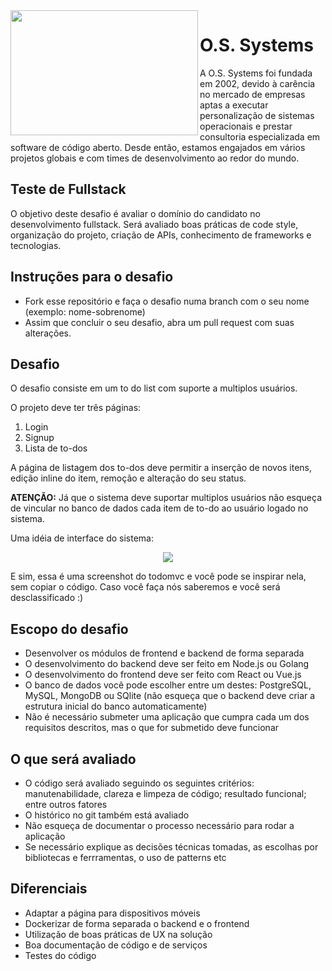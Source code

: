 <img align="left" width="300" height="200" src="https://1quxc51443zg3oix7e35dnvg-wpengine.netdna-ssl.com/wp-content/uploads/2014/05/ossystems-logo.jpg">

# O.S. Systems

A O.S. Systems foi fundada em 2002, devido à carência no mercado de empresas aptas a executar personalização de sistemas operacionais e prestar consultoria especializada em software de código aberto. Desde então, estamos engajados em vários projetos globais e com times de desenvolvimento ao redor do mundo.

## Teste de Fullstack

O objetivo deste desafio é avaliar o domínio do candidato no desenvolvimento fullstack. Será avaliado boas práticas de code style, organização do projeto, criação de APIs, conhecimento de frameworks e tecnologias.

## Instruções para o desafio

* Fork esse repositório e faça o desafio numa branch com o seu nome (exemplo: nome-sobrenome)
* Assim que concluir o seu desafio, abra um pull request com suas alterações.

## Desafio

O desafio consiste em um to do list com suporte a multiplos usuários.

O projeto deve ter três páginas:

1. Login
2. Signup
3. Lista de to-dos

A página de listagem dos to-dos deve permitir a inserção de novos itens, edição inline do item, remoção e alteração do seu status.

**ATENÇÃO:** Já que o sistema deve suportar multiplos usuários não esqueça de vincular no banco de dados cada item de to-do ao usuário logado no sistema.

Uma idéia de interface do sistema:

<p align="center">
<img src="https://almin.js.org/docs/assets/todomvc.png"/>
</p>

E sim, essa é uma screenshot do todomvc e você pode se inspirar nela, sem copiar o código. Caso você faça nós saberemos e você será desclassificado :)

## Escopo do desafio

* Desenvolver os módulos de frontend e backend de forma separada
* O desenvolvimento do backend deve ser feito em Node.js ou Golang
* O desenvolvimento do frontend deve ser feito com React ou Vue.js
* O banco de dados você pode escolher entre um destes: PostgreSQL, MySQL, MongoDB ou SQlite (não esqueça que o backend deve criar a estrutura inicial do banco automaticamente)
* Não é necessário submeter uma aplicação que cumpra cada um dos requisitos descritos, mas o que for submetido deve funcionar

## O que será avaliado

* O código será avaliado seguindo os seguintes critérios: manutenabilidade, clareza e limpeza de código; resultado funcional; entre outros fatores
* O histórico no git também está avaliado
* Não esqueça de documentar o processo necessário para rodar a aplicação
* Se necessário explique as decisões técnicas tomadas, as escolhas por bibliotecas e ferrramentas, o uso de patterns etc

## Diferenciais

* Adaptar a página para dispositivos móveis
* Dockerizar de forma separada o backend e o frontend
* Utilização de boas práticas de UX na solução
* Boa documentação de código e de serviços
* Testes do código
